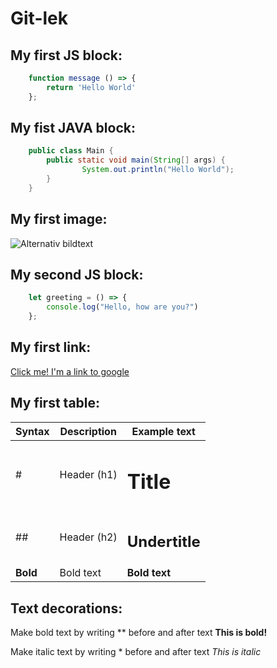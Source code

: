 # Git-lek

## My first JS block:

```javascript
	function message () => {
		return 'Hello World'
	};
```

## My fist JAVA block:

```java 
	public class Main {
  		public static void main(String[] args) {
    			System.out.println("Hello World");
  		}
	}	
```

## My first image:
![Alternativ bildtext](https://images.unsplash.com/photo-1617854818583-09e7f077a156?ixlib=rb-1.2.1&ixid=MnwxMjA3fDB8MHxwaG90by1wYWdlfHx8fGVufDB8fHx8&auto=format&fit=crop&w=1170&q=80)

## My second JS block:

```javascript
	let greeting = () => {
		console.log("Hello, how are you?")
	};
```

## My first link:

[Click me! I'm a link to google](https://www.google.se/?hl=sv)

## My first table:

|Syntax        |Description   |Example text          |
| ------------ | ------------ | -------------------- |
|#             | Header (h1)  | <h1>Title</h1>       |
|##            | Header (h2)  | <h2>Undertitle</h2>  |
|**Bold**      | Bold text    | **Bold text**        |

## Text decorations:

Make bold text by writing ** before and after text
**This is bold!**

Make italic text by writing * before and after text
*This is italic*

